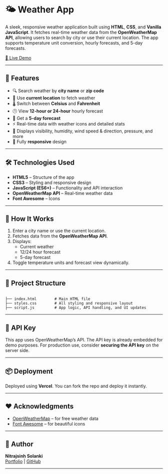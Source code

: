 
# 🌤️ Weather App

A sleek, responsive weather application built using **HTML**, **CSS**, and **Vanilla JavaScript**. It fetches real-time weather data from the **OpenWeatherMap API**, allowing users to search by city or use their current location. The app supports temperature unit conversion, hourly forecasts, and 5-day forecasts.

[🔗 Live Demo](http://weather-application-q8hmtx6ps-nitrajsinh-solankis-projects.vercel.app)

---

## 📸 Features

- 🔍 Search weather by **city name** or **zip code**
- 📍 Use **current location** to fetch weather
- 🌡️ Switch between **Celsius** and **Fahrenheit**
- 🕒 View **12-hour or 24-hour** hourly forecast
- 📅 Get a **5-day forecast**
- ⚡ Real-time data with weather icons and detailed stats
- 🧭 Displays visibility, humidity, wind speed & direction, pressure, and more
- 📱 Fully **responsive** design

---

## 🛠️ Technologies Used

- **HTML5** – Structure of the app
- **CSS3** – Styling and responsive design
- **JavaScript (ES6+)** – Functionality and API interaction
- **OpenWeatherMap API** – Real-time weather data
- **Font Awesome** – Icons

---

## 🚀 How It Works

1. Enter a city name or use the current location.
2. Fetches data from the **OpenWeatherMap API**.
3. Displays:
   - Current weather
   - 12/24 hour forecast
   - 5-day forecast
4. Toggle temperature units and forecast view dynamically.

---

## 📂 Project Structure

```

├── index.html        # Main HTML file
├── styles.css        # All styling and responsive layout
├── script.js         # App logic, API handling, and UI updates

```

---

## 🔐 API Key

This app uses OpenWeatherMap’s API. The API key is already embedded for demo purposes. For production use, consider **securing the API key** on the server side.

---

## 📦 Deployment

Deployed using **Vercel**. You can fork the repo and deploy it instantly.

---

## ❤️ Acknowledgments

- [OpenWeatherMap](https://openweathermap.org/) – for free weather data
- [Font Awesome](https://fontawesome.com/) – for beautiful icons

---

## 📌 Author

**Nitrajsinh Solanki**  
[Portfolio](https://my-portfolio-a299jwhjp-nitrajsinh-solankis-projects.vercel.app) | [GitHub](https://github.com/nitrajsinh-solanki)

---
